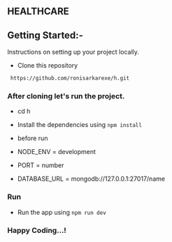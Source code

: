 ## HEALTHCARE

## Getting Started:-

Instructions on setting up your project locally.

- Clone this repository

```sh
 https://github.com/ronisarkarexe/h.git
```

### After cloning let's run the project.

- cd h
- Install the dependencies using `npm install`

- before run
- NODE_ENV = development
- PORT = number
- DATABASE_URL = mongodb://127.0.0.1:27017/name


### Run

- Run the app using `npm run dev`

### Happy Coding...!
